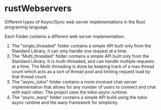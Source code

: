 # rustWebservers
Different types of Async/Sync web server implementations in the Rust programing language.

Each Folder contains a different web server implementation.

1. The "single_threaded" folder contains a simple API built only from the Standard Library, it can only handle one request at a time.
2. The "Multi_threaded" folder contains a simple API built only from the Standard Library. It is multi-threaded, and can handle multiple requests at a time.
   The Multi-threading is done by keeping track of a max thread count which acts as a sort of thread pool and limiting request load by that thread count.
3. The "async_tokio" folder contains a more involved chat-server implementation that allows for any number of users to connect and chat with each other. The project uses
   the tokio async runtime.
4. The "async_warp" folder contains a simple API build using the tokio async runtime and the warp framework for simplicity. 
